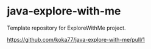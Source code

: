 # java-explore-with-me

Template repository for ExploreWithMe project.

https://github.com/koka77/java-explore-with-me/pull/1